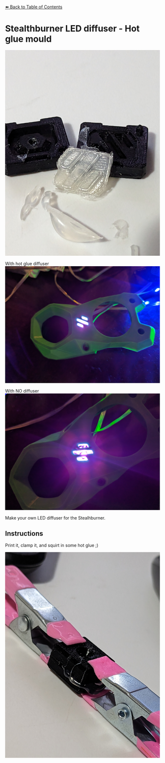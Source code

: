 [:arrow_left: Back to Table of Contents](/README.md)

# Stealthburner LED diffuser - Hot glue mould
![](/led_diffuser_mould/images/moulded-part.jpg)

With hot glue diffuser
![](/led_diffuser_mould/images/diffuser.jpg)

With NO diffuser
![](/led_diffuser_mould/images/no-diffuser.jpg)

Make your own LED diffuser for the Stealhburner. 

## Instructions
Print it, clamp it, and squirt in some hot glue ;)

![](/led_diffuser_mould/images/clamped.jpg)
